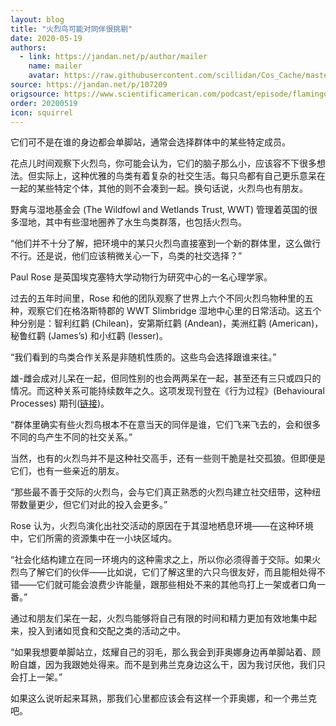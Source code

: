 ```yaml
---
layout: blog
title: "火烈鸟可能对同伴很挑剔"
date: 2020-05-19
authors:
  - link: https://jandan.net/p/author/mailer
    name: mailer
    avatar: https://raw.githubusercontent.com/scillidan/Cos_Cache/master/avater/jin.png
source: https://jandan.net/p/107209
origsource: https://www.scientificamerican.com/podcast/episode/flamingos-can-be-picky-about-company
order: 20200519
icon: squirrel
---
```


它们可不是在谁的身边都会单脚站，通常会选择群体中的某些特定成员。

花点儿时间观察下火烈鸟，你可能会认为，它们的脑子那么小，应该容不下很多想法。但实际上，这种优雅的鸟类有着复杂的社交生活。每只鸟都有自己更乐意呆在一起的某些特定个体，其他的则不会凑到一起。换句话说，火烈鸟也有朋友。

野禽与湿地基金会 (The Wildfowl and Wetlands Trust, WWT) 管理着英国的很多湿地，其中有些湿地圈养了水生鸟类群落，也包括火烈鸟。

“他们并不十分了解，把环境中的某只火烈鸟直接塞到一个新的群体里，这么做行不行。还是说，他们应该稍微关心一下，鸟类的社交选择？”

Paul Rose 是英国埃克塞特大学动物行为研究中心的一名心理学家。

过去的五年时间里，Rose 和他的团队观察了世界上六个不同火烈鸟物种里的五种，观察它们在格洛斯特郡的 WWT Slimbridge 湿地中心里的日常活动。这五个种分别是：智利红鹳 (Chilean)，安第斯红鹳 (Andean)，美洲红鹳 (American)，秘鲁红鹳 (James’s) 和小红鹳 (lesser)。

“我们看到的鸟类合作关系是非随机性质的。这些鸟会选择跟谁来往。”

雄-雌会成对儿呆在一起，但同性别的也会两两呆在一起，甚至还有三只或四只的情况。而这种关系可能持续数年之久。这项发现刊登在《行为过程》(Behavioural Processes) 期刊([链接](https://www.sciencedirect.com/science/article/abs/pii/S0376635719303377))。

“群体里确实有些火烈鸟根本不在意当天的同伴是谁，它们飞来飞去的，会和很多不同的鸟产生不同的社交关系。”

当然，也有的火烈鸟并不是这种社交高手，还有一些则干脆是社交孤狼。但即便是它们，也有一些亲近的朋友。

“那些最不善于交际的火烈鸟，会与它们真正熟悉的火烈鸟建立社交纽带，这种纽带数量更少，但它们对此的投入会更多。”

Rose 认为，火烈鸟演化出社交活动的原因在于其湿地栖息环境——在这种环境中，它们所需的资源集中在一小块区域内。

“社会化结构建立在同一环境内的这种需求之上，所以你必须得善于交际。如果火烈鸟了解它们的伙伴——比如说，它们了解这里的六只鸟很友好，而且能相处得不错——它们就可能会浪费少许能量，跟那些相处不来的其他鸟打上一架或者口角一番。”

通过和朋友们呆在一起，火烈鸟能够将自己有限的时间和精力更加有效地集中起来，投入到诸如觅食和交配之类的活动之中。

“如果我想要单脚站立，炫耀自己的羽毛，那么我会到菲奥娜身边再单脚站着、顾盼自雄，因为我跟她处得来。而不是到弗兰克身边这么干，因为我讨厌他，我们只会打上一架。”

如果这么说听起来耳熟，那我们心里都应该会有这样一个菲奥娜，和一个弗兰克吧。
